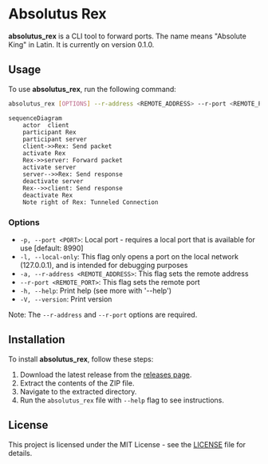 # Absolutus Rex

**absolutus_rex** is a CLI tool to forward ports. The name means "Absolute King" in Latin. It is currently on version 0.1.0.

## Usage

To use **absolutus_rex**, run the following command:

```bash
absolutus_rex [OPTIONS] --r-address <REMOTE_ADDRESS> --r-port <REMOTE_PORT>
```

```mermaid
sequenceDiagram
    actor  client
    participant Rex
    participant server
    client->>Rex: Send packet
    activate Rex
    Rex->>server: Forward packet
    activate server
    server-->>Rex: Send response
    deactivate server
    Rex-->>client: Send response
    deactivate Rex
    Note right of Rex: Tunneled Connection

```

### Options

- `-p, --port <PORT>`: Local port - requires a local port that is available for use [default: 8990]
- `-l, --local-only`: This flag only opens a port on the local network (127.0.0.1), and is intended for debugging purposes
- `-a, --r-address <REMOTE_ADDRESS>`: This flag sets the remote address
- `--r-port <REMOTE_PORT>`: This flag sets the remote port
- `-h, --help`: Print help (see more with '--help')
- `-V, --version`: Print version

Note: The `--r-address` and `--r-port` options are required.

## Installation

To install **absolutus_rex**, follow these steps:

1. Download the latest release from the [releases page](https://github.com/fmotalleb/absolutus_rex/releases).
2. Extract the contents of the ZIP file.
3. Navigate to the extracted directory.
4. Run the `absolutus_rex` file with `--help` flag to see instructions.

## License

This project is licensed under the MIT License - see the [LICENSE](LICENSE) file for details.
